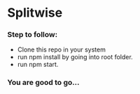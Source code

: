# Splitwise

### Step to follow:

- Clone this repo in your system
- run npm install by going into root folder.
- run npm start.

### You are good to go...
